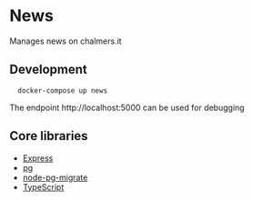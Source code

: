 # News

Manages news on chalmers.it

## Development

```
  docker-compose up news
```

The endpoint http://localhost:5000 can be used for debugging

## Core libraries

-   [Express](http://expressjs.com/)
-   [pg](https://www.npmjs.com/package/pg)
-   [node-pg-migrate](https://salsita.github.io/node-pg-migrate/#/)
-   [TypeScript](https://www.npmjs.com/package/typescript)
